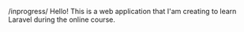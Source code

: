 /inprogress/
Hello!
This is a web application that I'am creating to learn Laravel during the online course.
